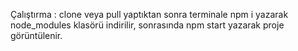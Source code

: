 Çalıştırma : clone veya pull yaptıktan sonra terminale npm i yazarak node_modules klasörü indirilir, sonrasında npm start yazarak proje görüntülenir.
